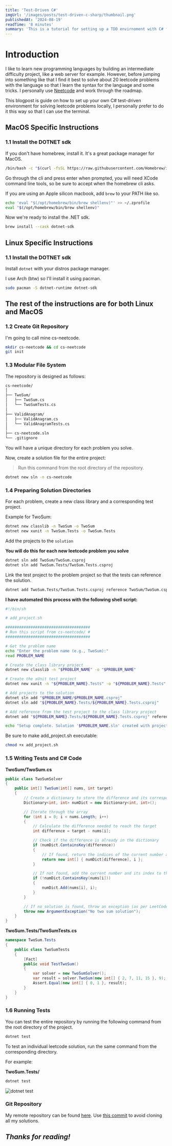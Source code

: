 ```yaml
---
title: 'Test-Driven C#'
imgUrl: '/images/posts/test-driven-c-sharp/thumbnail.png'
publishedAt: '2024-08-19'
readTime: '8 minutes'
summary: 'This is a tutorial for setting up a TDD envirnoment with C# for solving leetcode problems locally on Linux or MacOS, lets learn together!'
---
```


# Introduction

I like to learn new programming languages by building an intermediate difficulty project, like a web server for example. However, before jumping into something like that I find it best to solve about 20 leetcode problems with the language so that I learn the syntax for the language and some tricks. I personally use [Neetcode](https://neetcode.io/roadmap) and work through the roadmap.

This blogpost is guide on how to set up your own C# test-driven environment for solving leetcode problems locally, I personally prefer to do it this way so that I can use the terminal.

## MacOS Specific Instructions

### 1.1 Install the DOTNET sdk

If you don't have homebrew, install it. It's a great package manager for MacOS.

```sh
/bin/bash -c "$(curl -fsSL https://raw.githubusercontent.com/Homebrew/install/HEAD/install.sh)"
```

Go through the cli and press enter when prompted, you will need XCode command line tools, so be sure to accept when the homebrew cli asks.

If you are using an Apple silicon macbook, add `brew` to your PATH like so.

```sh
echo 'eval "$(/opt/homebrew/bin/brew shellenv)"' >> ~/.zprofile
eval "$(/opt/homebrew/bin/brew shellenv)"
```

Now we're ready to install the .NET sdk.

```sh
brew install --cask dotnet-sdk
```

## Linux Specific Instructions

### 1.1 Install the DOTNET sdk

Install `dotnet` with your distros package manager.

I use Arch (btw) so I'll install it using pacman.

```sh
sudo pacman -S dotnet-runtime dotnet-sdk
```

## The rest of the instructions are for both Linux and MacOS

### 1.2 Create Git Repository

I'm going to call mine cs-neetcode.

```sh
mkdir cs-neetcode && cd cs-neetcode
git init
```

### 1.3 Modular File System

The repository is designed as follows:

```sh
cs-neetcode/
│
├── TwoSum/
│   ├── TwoSum.cs
│   └── TwoSumTests.cs
│
├── ValidAnagram/
│   ├── ValidAnagram.cs
│   └── ValidAnagramTests.cs
│
├── cs-neetcode.sln
└── .gitignore
```

You will have a unique directory for each problem you solve.

Now, create a solution file for the entire project:

> Run this command from the root directory of the repository.

```sh
dotnet new sln -n cs-neetcode
```

### 1.4 Preparing Solution Directories

For each problem, create a new class library and a corresponding test project.

Example for TwoSum:

```sh
dotnet new classlib -n TwoSum -o TwoSum
dotnet new xunit -n TwoSum.Tests -o TwoSum.Tests
```

Add the projects to the `solution`

**You will do this for each new leetcode problem you solve**

```sh
dotnet sln add TwoSum/TwoSum.csproj
dotnet sln add TwoSum.Tests/TwoSum.Tests.csproj
```

Link the test project to the problem project so that the tests can reference the solution.

```sh
dotnet add TwoSum.Tests/TwoSum.Tests.csproj reference TwoSum/TwoSum.csproj
```

**I have automated this process with the following shell script:**

```sh
#!/bin/sh

# add_project.sh

#####################################
# Run this script from cs-neetcode/ #
#####################################

# Get the problem name
echo "Enter the problem name (e.g., TwoSum):"
read PROBLEM_NAME

# Create the class library project
dotnet new classlib -n "$PROBLEM_NAME" -o "$PROBLEM_NAME"

# Create the xUnit test project
dotnet new xunit -n "${PROBLEM_NAME}.Tests" -o "${PROBLEM_NAME}.Tests"

# Add projects to the solution
dotnet sln add "$PROBLEM_NAME/$PROBLEM_NAME.csproj"
dotnet sln add "${PROBLEM_NAME}.Tests/${PROBLEM_NAME}.Tests.csproj"

# Add reference from the test project to the class library project
dotnet add "${PROBLEM_NAME}.Tests/${PROBLEM_NAME}.Tests.csproj" reference "$PROBLEM_NAME/$PROBLEM_NAME.csproj"

echo "Setup complete. Solution '$PROBLEM_NAME.sln' created with projects '$PROBLEM_NAME' and '${PROBLEM_NAME}.Tests'."
```

Be sure to make add_project.sh executable:

```sh
chmod +x add_project.sh
```

### 1.5 Writing Tests and C# Code

**TwoSum/TwoSum.cs**

```cs
public class TwoSumSolver
{
    public int[] TwoSum(int[] nums, int target)
    {
        // Create a dictionary to store the difference and its corresponding index
        Dictionary<int, int> numDict = new Dictionary<int, int>();

        // Iterate through the array
        for (int i = 0; i < nums.Length; i++)
        {
            // Calculate the difference needed to reach the target
            int difference = target - nums[i];

            // Check if the difference is already in the dictionary
            if (numDict.ContainsKey(difference))
            {
                // If found, return the indices of the current number and the difference
                return new int[] { numDict[difference], i };
            }

            // If not found, add the current number and its index to the dictionary
            if (!numDict.ContainsKey(nums[i]))
            {
                numDict.Add(nums[i], i);
            }
        }

        // If no solution is found, throw an exception (as per LeetCode's requirements)
        throw new ArgumentException("No two sum solution");
    }
}
```

**TwoSum.Tests/TwoSumTests.cs**

```cs
namespace TwoSum.Tests
{
    public class TwoSumTests
    {
        [Fact]
        public void TestTwoSum()
        {
            var solver = new TwoSumSolver();
            var result = solver.TwoSum(new int[] { 2, 7, 11, 15 }, 9);
            Assert.Equal(new int[] { 0, 1 }, result);
        }
    }
}
```

### 1.6 Running Tests

You can test the entire repository by running the following command from the root directory of the project.

```sh
dotnet test
```

To test an individual leetcode solution, run the same command from the corresponding directory.

For example:

**TwoSum.Tests/**

```sh
dotnet test
```

![dotnet test](/images/posts/test-driven-c-sharp/example.png)

### Git Repository

My remote repository can be found [here](https://github.com/HansonSoftware/cs-neetcode). Use [this commit](https://github.com/HansonSoftware/cs-neetcode/commit/9d6952e832c7d4b0a21dde9baea8753e170428b8) to avoid cloning all my solutions.

## _Thanks for reading!_

